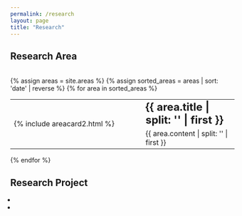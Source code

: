 ```yaml
---
permalink: /research
layout: page
title: "Research"
---
```


## Research Area
<br/>
{% assign areas = site.areas %} 
{% assign sorted_areas = areas | sort: 'date' | reverse %}
{% for area in sorted_areas %}

<style>
.post-card__header > h4 {
    font-size: 1.3rem;
}
.page-content {
max-width: 62.5em;
}
table, table tr, table td {
    border: none;
    font-weight: 400;
}
td.left {
    vertical-align: top;
    width: 280px;
}
td > .post-card {
    width : 250px;
}
ul {
    padding-inline-start: 10px;
}
td.left-text {
    vertical-align: top;
    width: 280px;
    text-align: right;
    padding-right: 40px;
}
</style>

<table cellspacing="0" cellpadding="0">
    <tr>
        <td rowspan="2" style= "width: 280px;">{% include areacard2.html %}</td>
        <td><span style="font-size:150%; font-weight:bolder;">{{ area.title | split: '</div>' | first }}</span></td>
    </tr>
    <tr>
        <td>{{ area.content | split: '</div>' | first }} </div></td>
    </tr>
</table>


{% endfor %}


## Research Project
-
-
